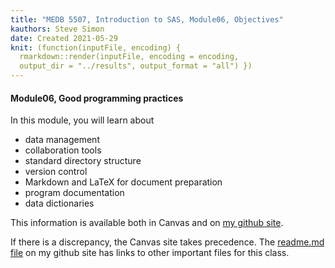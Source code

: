 ```yaml
---
title: "MEDB 5507, Introduction to SAS, Module06, Objectives"
kauthors: Steve Simon
date: Created 2021-05-29
knit: (function(inputFile, encoding) {
  rmarkdown::render(inputFile, encoding = encoding,
  output_dir = "../results", output_format = "all") }) 
---
```


#### Module06, Good programming practices

In this module, you will learn about

+ data management
+ collaboration tools
+ standard directory structure
+ version control
+ Markdown and LaTeX for document preparation
+ program documentation
+ data dictionaries
 
<!---my git--->
This information is available both in Canvas and on [my github site][thisf].

If there is a discrepancy, the Canvas site takes precedence. The [readme.md file][mygit] on my github site has links to other important files for this class.

[thisf]: https://github.com/pmean/introduction-to-sas/blob/master/modules/5507-06-objectives.md
[mygit]: https://github.com/pmean/introduction-to-sas/blob/master/README.md
<!---my git--->

